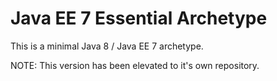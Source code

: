 # Java EE 7 Essential Archetype


This is a minimal Java 8 / Java EE 7 archetype.


NOTE:
This version has been elevated to it's own repository.
